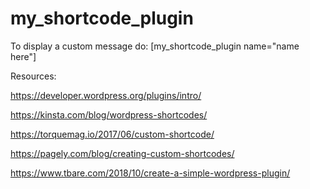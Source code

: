 # my_shortcode_plugin
 To display a custom message do: [my_shortcode_plugin name="name here"]

Resources:

https://developer.wordpress.org/plugins/intro/

https://kinsta.com/blog/wordpress-shortcodes/

https://torquemag.io/2017/06/custom-shortcode/

https://pagely.com/blog/creating-custom-shortcodes/

https://www.tbare.com/2018/10/create-a-simple-wordpress-plugin/
